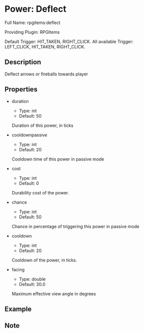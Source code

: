 # Power: Deflect

<!-- This file is generated ingame by `/rpgitem gen-wiki`. -->
<!-- Please only edit between "beginCustomXXXX" and "endCustomXXXX".  -->
<!-- If you want to edit description of this power or property, -->
<!-- please edit corresponding section in "resources/lang/en_US.yml" -->

Full Name: rpgitems:deflect

Providing Plugin: RPGItems

Default Trigger: HIT_TAKEN, RIGHT_CLICK. All available Trigger: LEFT_CLICK, HIT_TAKEN, RIGHT_CLICK.

<!-- beginCustomHeader -->
<!-- endCustomHeader -->

## Description

Deflect arrows or fireballs towards player
<!-- beginCustomDescription -->
<!-- endCustomDescription -->

## Properties

* duration

  * Type: int
  * Default: 50

  Duration of this power, in ticks

* cooldownpassive

  * Type: int
  * Default: 20

  Cooldown time of this power in passive mode

* cost

  * Type: int
  * Default: 0

  Durability cost of the power.

* chance

  * Type: int
  * Default: 50

  Chance in percentage of triggering this power in passive mode

* cooldown

  * Type: int
  * Default: 20

  Cooldown of the power, in ticks.

* facing

  * Type: double
  * Default: 30.0

  Maximum effective view angle in degrees


<!-- beginCustomProperties -->
<!-- endCustomProperties -->

## Example

<!-- beginCustomExample -->
<!-- endCustomExample -->

## Note

<!-- beginCustomNote -->
<!-- endCustomNote -->